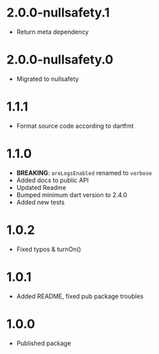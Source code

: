 
# 2.0.0-nullsafety.1

- Return meta dependency

# 2.0.0-nullsafety.0

- Migrated to nullsafety

# 1.1.1

- Format source code according to dartfmt

# 1.1.0

- **BREAKING**: `areLogsEnabled` renamed to `verbose`
- Added docs to public API
- Updated Readme
- Bumped minimum dart version to 2.4.0
- Added new tests

# 1.0.2

- Fixed typos & turnOn()

# 1.0.1

- Added README, fixed pub package troubles

# 1.0.0

- Published package
